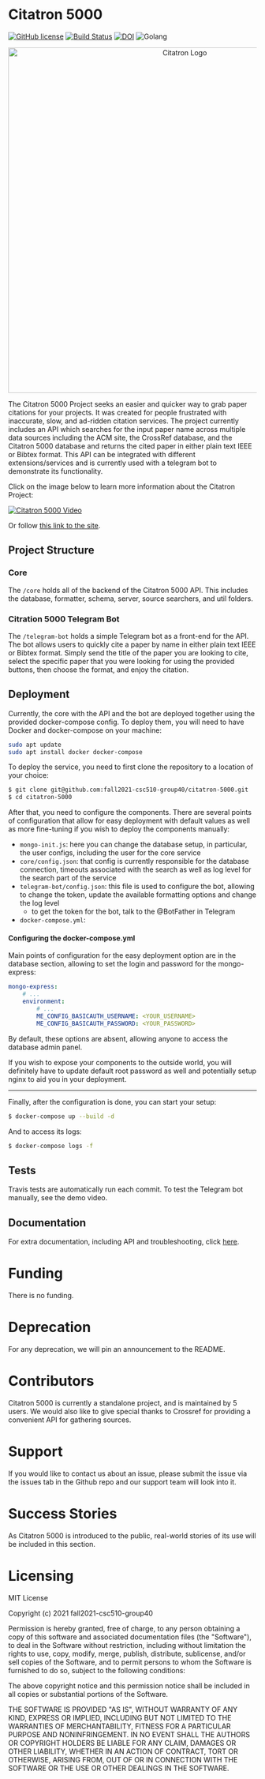 # Citatron 5000

[![GitHub license](https://img.shields.io/github/license/fall2021-csc510-group40/citatron-5000)](https://github.com/fall2021-csc510-group40/citatron-5000/blob/main/LICENSE)
[![Build Status](https://app.travis-ci.com/fall2021-csc510-group40/citatron-5000.svg?branch=main)](https://app.travis-ci.com/fall2021-csc510-group40/citatron-5000)
[![DOI](https://zenodo.org/badge/408212287.svg)](https://zenodo.org/badge/latestdoi/408212287)
![Golang](https://img.shields.io/badge/Made%20with-Go-1f425f.svg)


<p align="center">
<img src="https://user-images.githubusercontent.com/43625082/135329921-51eeb5d9-b077-4a65-b130-bb4f7c327e53.png" alt="Citatron Logo" style="width:700px;"/>
</p>

The Citatron 5000 Project seeks an easier and quicker way to grab paper citations for your projects. It was created for people frustrated with inaccurate, slow, and ad-ridden citation services. The project currently includes an API which searches for the input paper name across multiple data sources including the ACM site, the CrossRef database, and the Citatron 5000 database and returns the cited paper in either plain text IEEE or Bibtex format. This API can be integrated with different extensions/services and is currently used with a telegram bot to demonstrate its functionality.
  
Click on the image below to learn more information about the Citatron Project:

[![Citatron 5000 Video](https://img.youtube.com/vi/Veipwehb6J4/0.jpg)](https://www.youtube.com/watch?v=Veipwehb6J4)  

Or follow [this link to the site](https://fall2021-csc510-group40.github.io/citatron-5000/).

## Project Structure

### Core

The `/core` holds all of the backend of the Citatron 5000 API. This includes the database, formatter, schema, server, source searchers, and util folders.

### Citration 5000 Telegram Bot

The `/telegram-bot` holds a simple Telegram bot as a front-end for the API. The bot allows users to quickly cite a paper by name in either plain text IEEE or Bibtex format. 
Simply send the title of the paper you are looking to cite, select the specific paper that you were looking for using the provided buttons, then choose the format, and enjoy
the citation.

## Deployment

Currently, the core with the API and the bot are deployed together using the provided docker-compose config. To deploy them, you will need to have Docker and docker-compose on your machine:
```bash
sudo apt update
sudo apt install docker docker-compose
```

To deploy the service, you need to first clone the repository to a location of your choice:
```bash
$ git clone git@github.com:fall2021-csc510-group40/citatron-5000.git
$ cd citatron-5000
```

After that, you need to configure the components. There are several points of configuration that allow for easy deployment with default values
as well as more fine-tuning if you wish to deploy the components manually:

* `mongo-init.js`: here you can change the database setup, in particular, the user configs, including the user for the core service
* `core/config.json`: that config is currently responsible for the database connection, timeouts associated with the search as well as log level for the search part of the service
* `telegram-bot/config.json`: this file is used to configure the bot, allowing to change the token, update the available formatting options and change the log level
    - to get the token for the bot, talk to the @BotFather in Telegram
* `docker-compose.yml`:

#### Configuring the docker-compose.yml

Main points of configuration for the easy deployment option are in the database section, allowing to set the login and password for the mongo-express:
```yaml
mongo-express:
    # ...
    environment:
        # ...
        ME_CONFIG_BASICAUTH_USERNAME: <YOUR_USERNAME>
        ME_CONFIG_BASICAUTH_PASSWORD: <YOUR_PASSWORD>
```

By default, these options are absent, allowing anyone to access the database admin panel.

If you wish to expose your components to the outside world, you will definitely have to update default root password as well and potentially setup nginx to aid you
in your deployment.

---

Finally, after the configuration is done, you can start your setup:
```bash
$ docker-compose up --build -d
```

And to access its logs:
```bash
$ docker-compose logs -f
```

## Tests

Travis tests are automatically run each commit. To test the Telegram bot manually, see the demo video.

## Documentation

For extra documentation, including API and troubleshooting, click [here](https://github.com/fall2021-csc510-group40/citatron-5000/tree/main/docs).

# Funding

There is no funding.

# Deprecation

For any deprecation, we will pin an announcement to the README.

# Contributors

Citatron 5000 is currently a standalone project, and is maintained by 5 users. We would also like to give special thanks to Crossref for providing a convenient API for gathering sources.

# Support

If you would like to contact us about an issue, please submit the issue via the issues tab in the Github repo and our support team will look into it.

# Success Stories

As Citatron 5000 is introduced to the public, real-world stories of its use will be included in this section.

# Licensing

MIT License

Copyright (c) 2021 fall2021-csc510-group40

Permission is hereby granted, free of charge, to any person obtaining a copy
of this software and associated documentation files (the "Software"), to deal
in the Software without restriction, including without limitation the rights
to use, copy, modify, merge, publish, distribute, sublicense, and/or sell
copies of the Software, and to permit persons to whom the Software is
furnished to do so, subject to the following conditions:

The above copyright notice and this permission notice shall be included in all
copies or substantial portions of the Software.

THE SOFTWARE IS PROVIDED "AS IS", WITHOUT WARRANTY OF ANY KIND, EXPRESS OR
IMPLIED, INCLUDING BUT NOT LIMITED TO THE WARRANTIES OF MERCHANTABILITY,
FITNESS FOR A PARTICULAR PURPOSE AND NONINFRINGEMENT. IN NO EVENT SHALL THE
AUTHORS OR COPYRIGHT HOLDERS BE LIABLE FOR ANY CLAIM, DAMAGES OR OTHER
LIABILITY, WHETHER IN AN ACTION OF CONTRACT, TORT OR OTHERWISE, ARISING FROM,
OUT OF OR IN CONNECTION WITH THE SOFTWARE OR THE USE OR OTHER DEALINGS IN THE
SOFTWARE.
